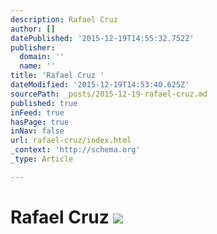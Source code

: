 ```yaml
---
description: Rafael Cruz
author: []
datePublished: '2015-12-19T14:55:32.752Z'
publisher:
  domain: ''
  name: ''
title: 'Rafael Cruz '
dateModified: '2015-12-19T14:53:40.625Z'
sourcePath: _posts/2015-12-19-rafael-cruz.md
published: true
inFeed: true
hasPage: true
inNav: false
url: rafael-cruz/index.html
_context: 'http://schema.org'
_type: Article

---
```

# Rafael Cruz ![](https://the-grid-user-content.s3-us-west-2.amazonaws.com/952eabcb-1570-44cf-bf5e-f235f14a165c.png)